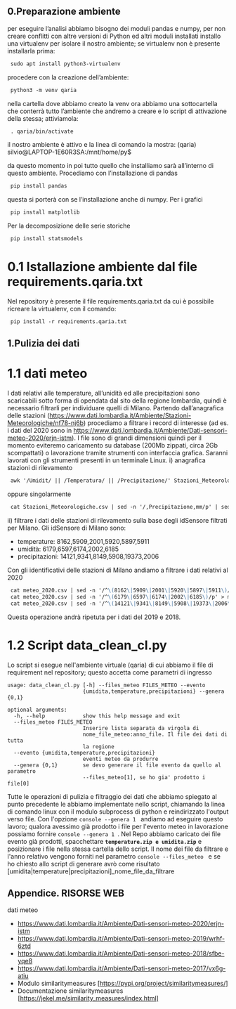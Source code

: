 ## 0.Preparazione ambiente

per eseguire l’analisi abbiamo bisogno dei moduli pandas e numpy, per non creare conflitti con altre versioni di Python ed altri moduli installati installo 
una virtualenv per isolare il nostro ambiente; se virtualenv non è presente installarla prima:
``` markdown
 sudo apt install python3-virtualenv
```
procedere con la creazione dell’ambiente:
``` markdown
 python3 -m venv qaria
```
nella cartella dove abbiamo creato la venv ora abbiamo una sottocartella che conterrà tutto l’ambiente che andremo a creare e lo script di attivazione della stessa; 
attiviamola:
``` markdown
 . qaria/bin/activate
 ```
il nostro ambiente è attivo e la linea di comando la mostra:
(qaria) silvio@LAPTOP-1E60R3SA:/mnt/home/py$

da questo momento in poi tutto quello che installiamo sarà all’interno di questo ambiente.
Procediamo con l’installazione di pandas
``` markdown
 pip install pandas
```
questa si porterà con se l’installazione anche di numpy.
Per i grafici
``` markdown
 pip install matplotlib
 ```
Per la decomposizione delle serie storiche
``` markdown
 pip install statsmodels
```

# 0.1 Istallazione ambiente dal file requirements.qaria.txt
Nel repository è presente il file requirements.qaria.txt da cui è possibile ricreare la virtualenv, con il comando:
``` markdown
 pip install -r requirements.qaria.txt
```


## 1.Pulizia dei dati

# 1.1 dati meteo
I dati relativi alle temperature, all’unidità ed alle precipitazioni sono scaricabili sotto forma di opendata  dal sito della regione lombardia, 
quindi è necessario filtrarli per individuare quelli di Milano.
Partendo dall’anagrafica delle stazioni (https://www.dati.lombardia.it/Ambiente/Stazioni-Meteorologiche/nf78-nj6b) 
procediamo a filtrare i record di interesse (ad es. i dati del 2020 sono in https://www.dati.lombardia.it/Ambiente/Dati-sensori-meteo-2020/erjn-istm). 
I file sono di grandi dimensioni quindi per il momento eviteremo caricamento su database (200Mb zippati, circa 2Gb scompattati)
o lavorazione tramite strumenti con interfaccia grafica. 
Saranni lavorati con gli strumenti presenti in un terminale Linux.
i) anagrafica stazioni di rilevamento
``` markdown
 awk '/Umidit/ || /Temperatura/ || /Precipitazione/' Stazioni_Meteorologiche.csv | awk '/,Milano/' > stazioni_meteo_MI_2020.csv
```
oppure singolarmente
``` markdown
 cat Stazioni_Meteorologiche.csv | sed -n '/,Precipitazione,mm/p' | sed -n '/,Milano/p' > stazioni_precipitazioni_MI.csv
 ```
 
ii) filtrare i dati delle stazioni di rilevamento sulla base degli idSensore filtrati per Milano.
Gli idSensore di Milano sono:
* temperature: 8162,5909,2001,5920,5897,5911
* umidità: 6179,6597,6174,2002,6185
* precipitazioni: 	14121,9341,8149,5908,19373,2006
	
Con gli identificativi delle stazioni di Milano andiamo a filtrare i dati relativi al 2020
``` markdown
 cat meteo_2020.csv | sed -n '/^\(8162\|5909\|2001\|5920\|5897\|5911\)/p' > meteo/2020/temperature_2020_mi.csv
 cat meteo_2020.csv | sed -n '/^\(6179\|6597\|6174\|2002\|6185\)/p' > meteo/2020/umidita_2020_mi.csv
 cat meteo_2020.csv | sed -n '/^\(14121\|9341\|8149\|5908\|19373\|2006\)/p' > meteo/2020/precipitazioni_2020_mi.csv
 ```
Questa operazione andrà ripetuta per i dati del 2019 e 2018.

# 1.2 Script data_clean_cl.py
Lo script si esegue nell'ambiente virtuale (qaria) di cui abbiamo il file di requirement nel repository; questo accetta come parametri di ingresso
``` console
usage: data_clean_cl.py [-h] --files_meteo FILES_METEO --evento
                        {umidita,temperature,precipitazioni} --genera {0,1}

optional arguments:
  -h, --help            show this help message and exit
  --files_meteo FILES_METEO
                        Inserire lista separata da virgola di
                        nome_file_meteo:anno_file. Il file dei dati di tutta
                        la regione
  --evento {umidita,temperature,precipitazioni}
                        eventi meteo da produrre
  --genera {0,1}        se devo generare il file evento da quello al parametro
                        --files_meteo[1], se ho gia' prodotto i file[0]
```
Tutte le operazioni di pulizia e filtraggio dei dati che abbiamo spiegato al punto precedente le abbiamo implementate nello script, chiamando la linea di comando linux con il modulo subprocess di python e reindirizzato l'output verso file. Con l'opzione ```console --genera 1 ``` andiamo ad eseguire questo lavoro; qualora avessimo già prodotto i file per l'evento meteo in lavorazione possiamo fornire ```console --genera 1 ```.
Nel Repo abbiamo caricato dei file evento già prodotti, spacchettare **`temperature.zip e umidita.zip`** e posizionare i file nella stessa cartella dello script.
Il nome dei file da filtrare e l'anno relativo vengono forniti nel parametro ```console --files_meteo ``` e se ho chiesto allo script di generare avrò come risultato [umidita|temperature|precipitazioni]_nome_file_da_filtrare

## Appendice. RISORSE WEB
dati meteo
- https://www.dati.lombardia.it/Ambiente/Dati-sensori-meteo-2020/erjn-istm
- https://www.dati.lombardia.it/Ambiente/Dati-sensori-meteo-2019/wrhf-6ztd
- https://www.dati.lombardia.it/Ambiente/Dati-sensori-meteo-2018/sfbe-yqe8
- https://www.dati.lombardia.it/Ambiente/Dati-sensori-meteo-2017/vx6g-atiu
- Modulo similaritymeasures [https://pypi.org/project/similaritymeasures/]
- Documentazione similaritymeasures [https://jekel.me/similarity_measures/index.html]

